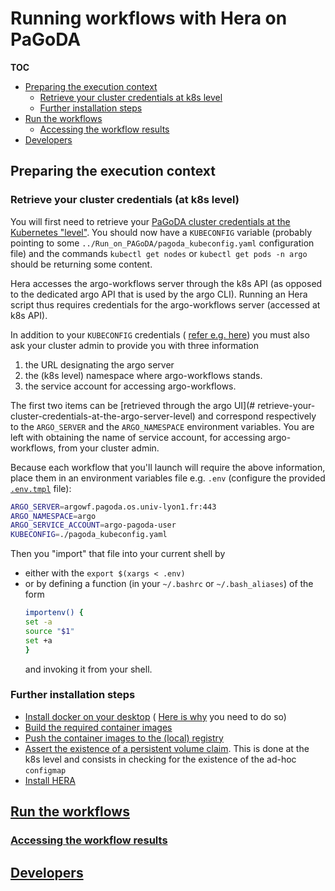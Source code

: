# Running workflows with Hera on PaGoDA

**TOC**
<!-- TOC -->

- [Preparing the execution context](#preparing-the-execution-context)
  - [Retrieve your cluster credentials at k8s level](#retrieve-your-cluster-credentials-at-k8s-level)
  - [Further installation steps](#further-installation-steps)
- [Run the workflows](#run-the-workflows)
  - [Accessing the workflow results](#accessing-the-workflow-results)
- [Developers](#developers)

<!-- /TOC -->

## Preparing the execution context

### Retrieve your cluster credentials (at k8s level)

You will first need to retrieve your 
[PaGoDA cluster credentials at the Kubernetes "level"](../On_PaGoDA_cluster/Readme.md#retrieve-your-cluster-credentials-at-the-kubernetes-level).
You should now have a `KUBECONFIG` variable (probably pointing to some
`../Run_on_PAGoDA/pagoda_kubeconfig.yaml` configuration file) and the 
commands `kubectl get nodes` or `kubectl get pods -n argo` should be 
returning some content.

Hera accesses the argo-workflows server through the k8s API (as opposed to the
dedicated argo API that is used by the argo CLI). Running an Hera script thus
requires credentials for the argo-workflows server (accessed at k8s API).

In addition to your `KUBECONFIG` credentials (
[refer e.g. here](../On_PaGoDA_cluster/Readme.md#retrieve-your-cluster-credentials-at-the-kubernetes-level))
you must also ask your cluster admin to provide you with three information
1. the URL designating the argo server
2. the (k8s level) namespace where argo-workflows stands.
3. the service account for accessing argo-workflows.

The first two items can be 
[retrieved through the argo UI](# retrieve-your-cluster-credentials-at-the-argo-server-level)
and correspond respectively to the `ARGO_SERVER` and the `ARGO_NAMESPACE`
environment variables.
You are left with obtaining the name of service account, for accessing 
argo-workflows, from your cluster admin.

Because each workflow that you'll launch will require the above information,
place them in an environment variables file e.g. `.env` (configure the 
provided [`.env.tmpl`](env.tmpl) file):

```bash
ARGO_SERVER=argowf.pagoda.os.univ-lyon1.fr:443
ARGO_NAMESPACE=argo
ARGO_SERVICE_ACCOUNT=argo-pagoda-user
KUBECONFIG=./pagoda_kubeconfig.yaml
```

Then you "import" that file into your current shell by
- either with the `export $(xargs < .env)`
- or by defining a function (in your `~/.bashrc` or `~/.bash_aliases`) of the
  form
  ```bash
  importenv() {
  set -a
  source "$1"
  set +a
  }
  ```
  and invoking it from your shell.

### Further installation steps 

- [Install docker on your desktop](../With_CLI_Generic/Readme.md#installing-docker-on-your-desktop) (
  [Here is why](../On_PaGoDA_cluster/Readme.md#install-docker-on-your-desktop) 
  you need to do so) 
- [Build the required container images](../With_CLI_Generic/Readme.md#buildpull-the-required-containers)
- [Push the container images to the (local) registry](../On_PaGoDA_cluster/Readme.md#registering-the-container-images)
- [Assert the existence of a persistent volume claim](../On_PaGoDA_cluster/Readme.md#volumes-and-context-creation). This is done at the k8s level and consists
in checking for the existence of the ad-hoc `configmap` 
- [Install HERA](../With_HERA_Generic/Readme.md#install-hera-and-its-dependencies)

## [Run the workflows](../With_HERA_Generic/Readme.md#running-workflows)

### [Accessing the workflow results](../On_PaGoDA_cluster/Readme.md#accessing-results)

## [Developers](../With_HERA_Generic/Readme.md#developers)